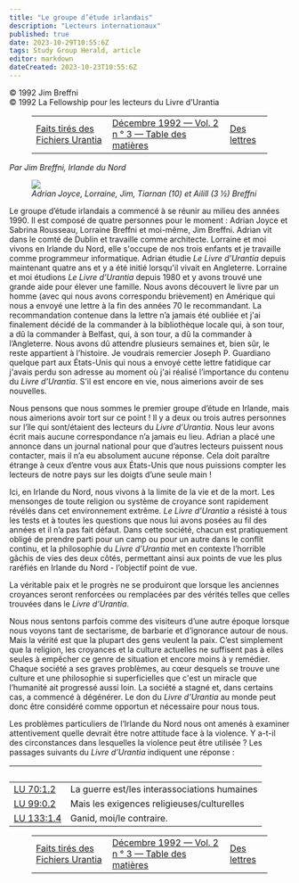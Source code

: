 ```yaml
---
title: "Le groupe d’étude irlandais"
description: "Lecteurs internationaux"
published: true
date: 2023-10-29T10:55:6Z
tags: Study Group Herald, article
editor: markdown
dateCreated: 2023-10-23T10:55:6Z
---
```


<p class="v-card v-sheet theme--light grey lighten-3 px-2">© 1992 Jim Breffni<br>© 1992 La Fellowship pour les lecteurs du Livre d’Urantia</p>
<figure class="table chapter-navigator">
  <table>
    <tbody>
      <tr>
        <td>
        <a href="/fr/article/Allen_Collins/Facts_from_Urantia_Files_2">
          <span class="mdi mdi-arrow-left-drop-circle"></span><span class="pl-2">Faits tirés des Fichiers Urantia</span>
        </a>
        </td>
        <td>
        <a href="/fr/index/articles_study_group_herald#décembre-1992-vol-2-n-°-3">
          <span class="mdi mdi-book-open-variant"></span><span class="pl-2">Décembre 1992 — Vol. 2 n ° 3 — Table des matières</span>
        </a>
        </td>
        <td>
        <a href="/fr/article/Study_Group_Herald/Letters_2">
          <span class="pr-2">Des lettres</span><span class="mdi mdi-arrow-right-drop-circle"></span>
        </a>
        </td>
      </tr>
    </tbody>
  </table>
</figure>



_Par Jim Breffni, Irlande du Nord_

<figure id="Figure_1" class="image urantiapedia">
<img src="/image/article/Study_Group_Herald/Breffni.jpg">
<figcaption><em>Adrian Joyce, Lorraine, Jim, Tiarnan (10) et Ailill (3 &frac12;) Breffni</em></figcaption>
</figure>


Le groupe d’étude irlandais a commencé à se réunir au milieu des années 1990. Il est composé de quatre personnes pour le moment : Adrian Joyce et Sabrina Rousseau, Lorraine Breffni et moi-même, Jim Breffni. Adrian vit dans le comté de Dublin et travaille comme architecte. Lorraine et moi vivons en Irlande du Nord, elle s'occupe de nos trois enfants et je travaille comme programmeur informatique. Adrian étudie _Le Livre d’Urantia_ depuis maintenant quatre ans et y a été initié lorsqu'il vivait en Angleterre. Lorraine et moi étudions _Le Livre d’Urantia_ depuis 1980 et y avons trouvé une grande aide pour élever une famille. Nous avons découvert le livre par un homme (avec qui nous avons correspondu brièvement) en Amérique qui nous a envoyé une lettre à la fin des années 70 le recommandant. La recommandation contenue dans la lettre n’a jamais été oubliée et j'ai finalement décidé de la commander à la bibliothèque locale qui, à son tour, a dû la commander à Belfast, qui, à son tour, a dû la commander à l’Angleterre. Nous avons dû attendre plusieurs semaines et, bien sûr, le reste appartient à l’histoire. Je voudrais remercier Joseph P. Guardiano quelque part aux États-Unis qui nous a envoyé cette lettre fatidique car j'avais perdu son adresse au moment où j'ai réalisé l’importance du contenu du _Livre d’Urantia_. S'il est encore en vie, nous aimerions avoir de ses nouvelles.

Nous pensons que nous sommes le premier groupe d’étude en Irlande, mais nous aimerions avoir tort sur ce point ! Il y a deux ou trois autres personnes sur l’île qui sont/étaient des lecteurs du _Livre d’Urantia_. Nous leur avons écrit mais aucune correspondance n’a jamais eu lieu. Adrian a placé une annonce dans un journal national pour que d’autres lecteurs puissent nous contacter, mais il n’a eu absolument aucune réponse. Cela doit paraître étrange à ceux d’entre vous aux États-Unis que nous puissions compter les lecteurs de notre pays sur les doigts d’une seule main !

Ici, en Irlande du Nord, nous vivons à la limite de la vie et de la mort. Les mensonges de toute religion ou système de croyance sont rapidement révélés dans cet environnement extrême. _Le Livre d’Urantia_ a résisté à tous les tests et à toutes les questions que nous lui avons posées au fil des années et il n’a pas fait défaut. Dans cette société, chacun est pratiquement obligé de prendre parti pour un camp ou pour un autre dans le conflit continu, et la philosophie du _Livre d’Urantia_ met en contexte l’horrible gâchis de vies des deux côtés, permettant ainsi aux points de vue les plus raréfiés en Irlande du Nord - l’objectif point de vue.

La véritable paix et le progrès ne se produiront que lorsque les anciennes croyances seront renforcées ou remplacées par des vérités telles que celles trouvées dans le _Livre d’Urantia_.

Nous nous sentons parfois comme des visiteurs d’une autre époque lorsque nous voyons tant de sectarisme, de barbarie et d’ignorance autour de nous. Mais la vérité est que la plupart des gens veulent la paix. C’est simplement que la religion, les croyances et la culture actuelles ne suffisent pas à elles seules à empêcher ce genre de situation et encore moins à y remédier. Chaque société a ses graves problèmes, au cœur desquels se trouve une culture et une philosophie si superficielles que c'est un miracle que l’humanité ait progressé aussi loin. La société a stagné et, dans certains cas, a commencé à dégénérer. Le don du _Livre d’Urantia_ au monde peut donc être considéré comme opportun et nécessaire pour nous tous.

Les problèmes particuliers de l’Irlande du Nord nous ont amenés à examiner attentivement quelle devrait être notre attitude face à la violence. Y a-t-il des circonstances dans lesquelles la violence peut être utilisée ? Les passages suivants du _Livre d’Urantia_ indiquent une réponse :

&nbsp; | &nbsp;
--- | ---
[LU 70:1.2](/fr/The_Urantia_Book/70#p1_2) | La guerre est/les interassociations humaines
[LU 99:0.2](/fr/The_Urantia_Book/99#p0_2) | Mais les exigences religieuses/culturelles
[LU 133:1.4](/fr/The_Urantia_Book/133#p1_4) | Ganid, moi/le contraire.



<figure class="table chapter-navigator">
  <table>
    <tbody>
      <tr>
        <td>
        <a href="/fr/article/Allen_Collins/Facts_from_Urantia_Files_2">
          <span class="mdi mdi-arrow-left-drop-circle"></span><span class="pl-2">Faits tirés des Fichiers Urantia</span>
        </a>
        </td>
        <td>
        <a href="/fr/index/articles_study_group_herald#décembre-1992-vol-2-n-°-3">
          <span class="mdi mdi-book-open-variant"></span><span class="pl-2">Décembre 1992 — Vol. 2 n ° 3 — Table des matières</span>
        </a>
        </td>
        <td>
        <a href="/fr/article/Study_Group_Herald/Letters_2">
          <span class="pr-2">Des lettres</span><span class="mdi mdi-arrow-right-drop-circle"></span>
        </a>
        </td>
      </tr>
    </tbody>
  </table>
</figure>
